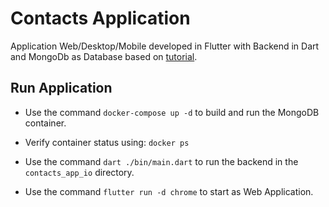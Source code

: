 # Contacts Application

Application Web/Desktop/Mobile developed in Flutter with Backend in Dart and MongoDb as Database based on
[tutorial](https://www.youtube.com/watch?v=ggfjXPX5G6o).

## Run Application

- Use the command `docker-compose up -d` to build and run the MongoDB container.

- Verify container status using: `docker ps`

- Use the command `dart ./bin/main.dart` to run the backend in the `contacts_app_io` directory.

- Use the command `flutter run -d chrome` to start as Web Application.

